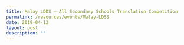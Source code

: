 ```yaml
---
title: Malay LDDS – All Secondary Schools Translation Competition
permalink: /resources/events/Malay-LDSS
date: 2019-04-12
layout: post
description: ""
---
```

